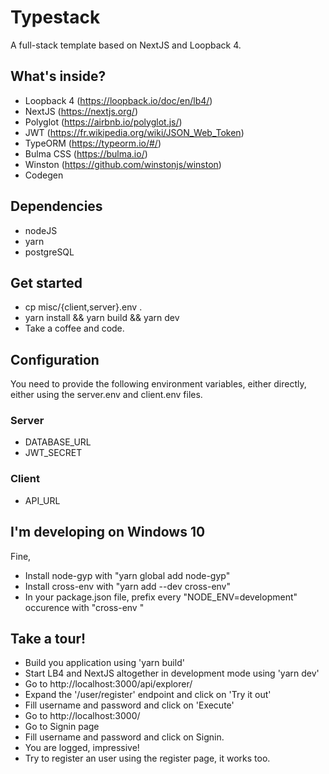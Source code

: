 # Typestack
A full-stack template based on NextJS and Loopback 4.

## What's inside?
- Loopback 4 (https://loopback.io/doc/en/lb4/)
- NextJS (https://nextjs.org/)
- Polyglot (https://airbnb.io/polyglot.js/)
- JWT (https://fr.wikipedia.org/wiki/JSON_Web_Token)
- TypeORM (https://typeorm.io/#/)
- Bulma CSS (https://bulma.io/)
- Winston (https://github.com/winstonjs/winston)
- Codegen


## Dependencies
- nodeJS
- yarn
- postgreSQL

## Get started
* cp misc/{client,server}.env .
* yarn install && yarn build && yarn dev
* Take a coffee and code.

## Configuration
You need to provide the following environment variables, either directly,
either using the server.env and client.env files.

### Server

* DATABASE_URL
* JWT_SECRET

### Client

* API_URL

## I'm developing on Windows 10
Fine,
* Install node-gyp with "yarn global add node-gyp"
* Install cross-env with "yarn add --dev cross-env"
* In your package.json file, prefix every "NODE_ENV=development" occurence with "cross-env "

## Take a tour!

* Build you application using 'yarn build'
* Start LB4 and NextJS altogether in development mode using 'yarn dev'
* Go to http://localhost:3000/api/explorer/
* Expand the '/user/register' endpoint and click on 'Try it out'
* Fill username and password and click on 'Execute'
* Go to http://localhost:3000/
* Go to Signin page
* Fill username and password and click on Signin.
* You are logged, impressive!
* Try to register an user using the register page, it works too.

